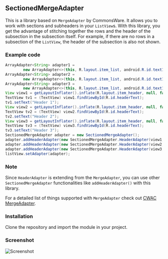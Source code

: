 ## SectionedMergeAdapter

This is a library based on `MergeAdapter` by CommonsWare. It allows you to work with sections and subheaders in your `ListView`s. With this library, you get the advantage of stitching together the rows and the header of the subsection in the subsection itself. For example, if there are no rows in a subsection of the `ListView`, the header of the subsection is also not shown.

### Example code

```java
ArrayAdapter<String> adapter1 =
        new ArrayAdapter<>(this, R.layout.item_list, android.R.id.text1,array.subList(0, 8));
ArrayAdapter<String> adapter2 =
        new ArrayAdapter<>(this, R.layout.item_list, android.R.id.text1,array.subList(8, 16));
ArrayAdapter<String> adapter3 =
        new ArrayAdapter<>(this, R.layout.item_list, android.R.id.text1,array.subList(16, 30));
View view1 = getLayoutInflater().inflate(R.layout.item_header, null, false);
TextView tv1 = (TextView) view1.findViewById(R.id.headerText);
tv1.setText("Header 1");
View view2 = getLayoutInflater().inflate(R.layout.item_header, null, false);
TextView tv2 = (TextView) view2.findViewById(R.id.headerText);
tv2.setText("Header 2");
View view3 = getLayoutInflater().inflate(R.layout.item_header, null, false);
TextView tv3 = (TextView) view3.findViewById(R.id.headerText);
tv3.setText("Header 3");
SectionedMergeAdapter adapter = new SectionedMergeAdapter();
adapter.addHeaderAdapter(new SectionedMergeAdapter.HeaderAdapter(view1, adapter1));
adapter.addHeaderAdapter(new SectionedMergeAdapter.HeaderAdapter(view2, adapter2));
adapter.addHeaderAdapter(new SectionedMergeAdapter.HeaderAdapter(view3, adapter3));
listView.setAdapter(adapter);
```

### Note
Since `HeaderAdapter` is extending from the `MergeAdapter`, you can use other `SectionedMergeAdapter` functionalities like `addHeaderAdapter()` with this library.

For a detailed list of things supported with `MergeAdapter` check out [CWAC MergeAdapter](https://github.com/commonsguy/cwac-merge).

### Installation
Clone the repository and import the module in your project.

### Screenshot

![Screenshot](app/Screenshot_20160724-231927.png)
